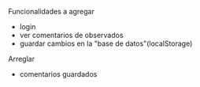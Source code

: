 Funcionalidades a agregar

* login
* ver comentarios de observados
* guardar cambios en la "base de datos"(localStorage)

Arreglar

* comentarios guardados